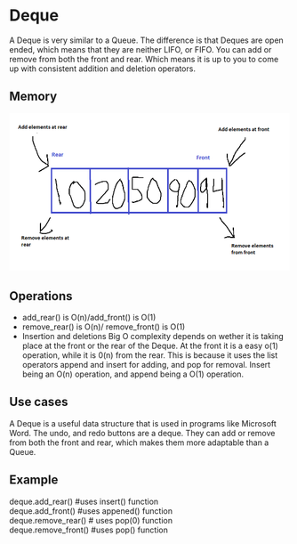 <h1>Deque</h1>
<p1>A Deque is very similar to a Queue. The difference is that Deques are open ended, which means that they are neither LIFO, or FIFO. You can add or remove from both the front and rear. Which means it is up to you to come up with consistent addition and deletion operators.</p1>
<h2>Memory</h2>
<img src="deque_image.png">
<h2>Operations</h2>
<UL> 
  <LI>add_rear() is O(n)/add_front() is O(1)
  <LI>remove_rear() is O(n)/ remove_front() is O(1)
  <LI>Insertion and deletions Big O complexity depends on wether it is taking place at the front or the rear of the Deque. At the front it is a easy o(1) operation, while it is 0(n) from the rear. This is because it uses the list operators append and insert for adding, and pop for removal. Insert being an O(n) operation, and append being a O(1) operation. 
</UL>
<h2>Use cases</h2>
<p1> A Deque is a useful data structure that is used in programs like Microsoft Word. The undo, and redo buttons are a deque. They can add or remove from both the front and rear, which makes them more adaptable than a Queue. </p1>
<h2>Example</h2>
<p1> deque.add_rear() #uses insert() function<br/> deque.add_front() #uses appened() function <br/> deque.remove_rear()
  # uses pop(0) function <br/>deque.remove_front() #uses pop() function


